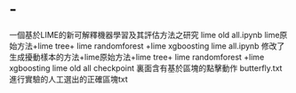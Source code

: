 # -
一個基於LIME的新可解釋機器學習及其評估方法之研究
lime old all.ipynb   lime原始方法+lime tree+ lime randomforest +lime xgboosting
lime all.ipynb    修改了生成擾動樣本的方法+lime原始方法+lime tree+ lime randomforest +lime xgboosting
lime old all checkpoint     裏面含有基於區塊的點擊動作
butterfly.txt 進行實驗的人工選出的正確區塊txt
